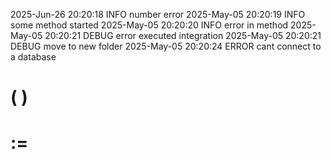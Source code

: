 2025-Jun-26 20:20:18 INFO number error
2025-May-05 20:20:19 INFO some method started
2025-May-05 20:20:20 INFO error in method
2025-May-05 20:20:21 DEBUG error executed integration
2025-May-05 20:20:21 DEBUG move to new folder
2025-May-05 20:20:24 ERROR cant connect to a database

# (<datetime> <level> <message>)
# <datetime> := <year><dash><month><dash><day>